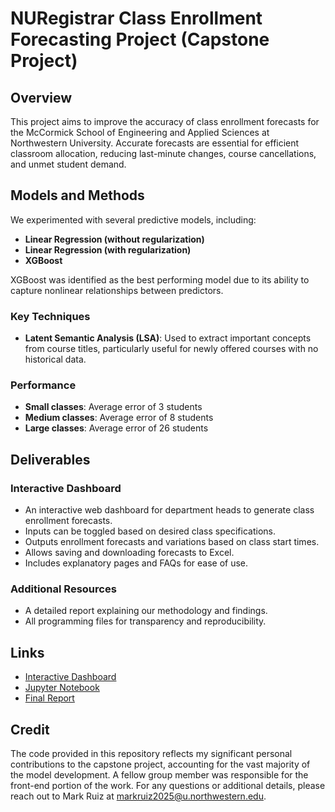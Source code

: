 # NURegistrar Class Enrollment Forecasting Project (Capstone Project)

## Overview

This project aims to improve the accuracy of class enrollment forecasts for the McCormick School of Engineering and Applied Sciences at Northwestern University. Accurate forecasts are essential for efficient classroom allocation, reducing last-minute changes, course cancellations, and unmet student demand.

## Models and Methods

We experimented with several predictive models, including:
- **Linear Regression (without regularization)**
- **Linear Regression (with regularization)**
- **XGBoost**

XGBoost was identified as the best performing model due to its ability to capture nonlinear relationships between predictors.

### Key Techniques
- **Latent Semantic Analysis (LSA)**: Used to extract important concepts from course titles, particularly useful for newly offered courses with no historical data.

### Performance
- **Small classes**: Average error of 3 students
- **Medium classes**: Average error of 8 students
- **Large classes**: Average error of 26 students

## Deliverables

### Interactive Dashboard
- An interactive web dashboard for department heads to generate class enrollment forecasts.
- Inputs can be toggled based on desired class specifications.
- Outputs enrollment forecasts and variations based on class start times.
- Allows saving and downloading forecasts to Excel.
- Includes explanatory pages and FAQs for ease of use.

### Additional Resources
- A detailed report explaining our methodology and findings.
- All programming files for transparency and reproducibility.

## Links
- [Interactive Dashboard](https://nuregistrarforecasting.web.app/dashboard)
- [Jupyter Notebook](https://github.com/mrbt03/NURegistrar/blob/main/XGBoostTest.ipynb)
- [Final Report](https://github.com/mrbt03/NURegistrar/blob/c4be6ab30852b7020d7e9c8bfc154afe6e593736/NU%20Registrar%20Final%20Report.pdf)
  
## Credit
The code provided in this repository reflects my significant personal contributions to the capstone project, accounting for the vast majority of the model development. A fellow group member was responsible for the front-end portion of the work. For any questions or additional details, please reach out to Mark Ruiz at markruiz2025@u.northwestern.edu.

